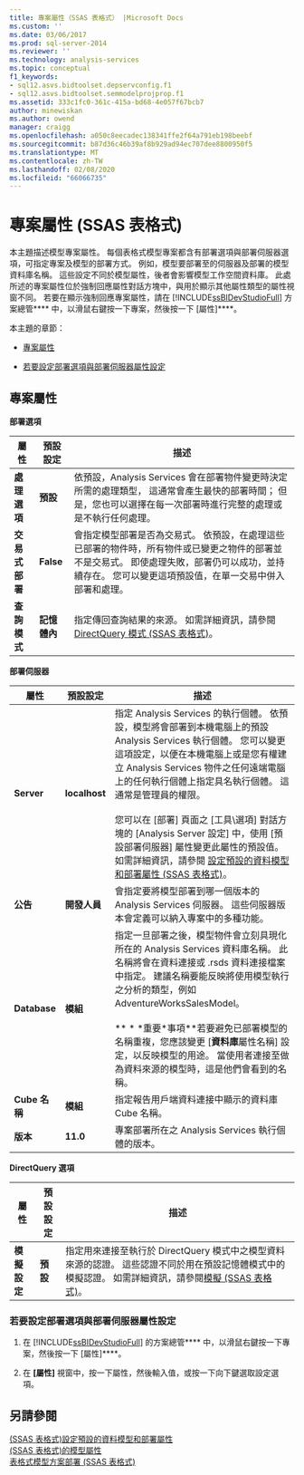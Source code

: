 ```yaml
---
title: 專案屬性（SSAS 表格式） |Microsoft Docs
ms.custom: ''
ms.date: 03/06/2017
ms.prod: sql-server-2014
ms.reviewer: ''
ms.technology: analysis-services
ms.topic: conceptual
f1_keywords:
- sql12.asvs.bidtoolset.depservconfig.f1
- sql12.asvs.bidtoolset.semmodelprojprop.f1
ms.assetid: 333c1fc0-361c-415a-bd68-4e057f67bcb7
author: minewiskan
ms.author: owend
manager: craigg
ms.openlocfilehash: a050c8eecadec138341ffe2f64a791eb198beebf
ms.sourcegitcommit: b87d36c46b39af8b929ad94ec707dee8800950f5
ms.translationtype: MT
ms.contentlocale: zh-TW
ms.lasthandoff: 02/08/2020
ms.locfileid: "66066735"
---
```

# <a name="project-properties-ssas-tabular"></a>專案屬性 (SSAS 表格式)
  本主題描述模型專案屬性。 每個表格式模型專案都含有部署選項與部署伺服器選項，可指定專案及模型的部署方式。 例如，模型要部署至的伺服器及部署的模型資料庫名稱。 這些設定不同於模型屬性，後者會影響模型工作空間資料庫。 此處所述的專案屬性位於強制回應屬性對話方塊中，與用於顯示其他屬性類型的屬性視窗不同。 若要在顯示強制回應專案屬性，請在 [!INCLUDE[ssBIDevStudioFull](../../includes/ssbidevstudiofull-md.md)] 方案總管**** 中，以滑鼠右鍵按一下專案，然後按一下 [屬性]****。  
  
 本主題的章節：  
  
-   [專案屬性](#bkmk_proj_properties)  
  
-   [若要設定部署選項與部署伺服器屬性設定](#bkmk_conf_proj_settings)  
  
##  <a name="bkmk_proj_properties"></a>專案屬性  
 **部署選項**  
  
|屬性|預設設定|描述|  
|--------------|---------------------|-----------------|  
|**處理選項**|**預設**|依預設，Analysis Services 會在部署物件變更時決定所需的處理類型， 這通常會產生最快的部署時間； 但是，您也可以選擇在每一次部署時進行完整的處理或是不執行任何處理。|  
|**交易式部署**|**False**|會指定模型部署是否為交易式。 依預設，在處理這些已部署的物件時，所有物件或已變更之物件的部署並不是交易式。 即使處理失敗，部署仍可以成功，並持續存在。 您可以變更這項預設值，在單一交易中併入部署和處理。|  
|**查詢模式**|**記憶體內**|指定傳回查詢結果的來源。 如需詳細資訊，請參閱 [DirectQuery 模式 &#40;SSAS 表格式&#41;](directquery-mode-ssas-tabular.md)。|  
  
 **部署伺服器**  
  
|屬性|預設設定|描述|  
|--------------|---------------------|-----------------|  
|**Server**|**localhost**|指定 Analysis Services 的執行個體。 依預設，模型將會部署到本機電腦上的預設 Analysis Services 執行個體。 您可以變更這項設定，以便在本機電腦上或是您有權建立 Analysis Services 物件之任何遠端電腦上的任何執行個體上指定具名執行個體。 這通常是管理員的權限。<br /><br /> 您可以在 [部署] 頁面之 [工具\選項] 對話方塊的 [Analysis Server 設定] 中，使用 [預設部署伺服器] 屬性變更此屬性的預設值。 如需詳細資訊，請參閱 [設定預設的資料模型和部署屬性 &#40;SSAS 表格式&#41;](properties-ssas-tabular.md)。|  
|**公告**|**開發人員**|會指定要將模型部署到哪一個版本的 Analysis Services 伺服器。 這些伺服器版本會定義可以納入專案中的多種功能。|  
|**Database**|**模組**|指定一旦部署之後，模型物件會立刻具現化所在的 Analysis Services 資料庫名稱。 此名稱將會在資料連接或 .rsds 資料連接檔案中指定。 建議名稱要能反映將使用模型執行之分析的類型，例如 AdventureWorksSalesModel。<br /><br /> ** \* \*重要\*事項**若要避免已部署模型的名稱重複，您應該變更 [**資料庫**屬性名稱] 設定，以反映模型的用途。 當使用者連接至做為資料來源的模型時，這是他們會看到的名稱。|  
|**Cube 名稱**|**模組**|指定報告用戶端資料連接中顯示的資料庫 Cube 名稱。|  
|**版本**|**11.0**|專案部署所在之 Analysis Services 執行個體的版本。|  
  
 **DirectQuery 選項**  
  
|屬性|預設設定|描述|  
|--------------|---------------------|-----------------|  
|**模擬設定**|**預設**|指定用來連接至執行於 DirectQuery 模式中之模型資料來源的認證。 這些認證不同於用在預設記憶體模式中的模擬認證。 如需詳細資訊，請參閱[模擬 &#40;SSAS 表格式&#41;](impersonation-ssas-tabular.md)。|  
  
###  <a name="bkmk_conf_proj_settings"></a>若要設定部署選項與部署伺服器屬性設定  
  
1.  在 [!INCLUDE[ssBIDevStudioFull](../../includes/ssbidevstudiofull-md.md)] 的方案總管**** 中，以滑鼠右鍵按一下專案，然後按一下 [屬性]****。  
  
2.  在 **[屬性]** 視窗中，按一下屬性，然後輸入值，或按一下向下鍵選取設定選項。  
  
## <a name="see-also"></a>另請參閱  
 [&#40;SSAS 表格式&#41;設定預設的資料模型和部署屬性](properties-ssas-tabular.md)   
 [&#40;SSAS 表格式&#41;的模型屬性](model-properties-ssas-tabular.md)   
 [表格式模型方案部署 &#40;SSAS 表格式&#41;](tabular-model-solution-deployment-ssas-tabular.md)  
  
  
